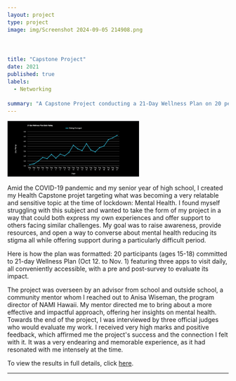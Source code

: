 ```yaml
---
layout: project
type: project
image: img/Screenshot 2024-09-05 214908.png



title: "Capstone Project"
date: 2021
published: true
labels:
  - Networking

summary: "A Capstone Project conducting a 21-Day Wellness Plan on 20 people."
---
```


<div class="text-center p-4">
  <img width="300px" src="../img/Screenshot 2024-09-12 212337.png" class="img-thumbnail" >
</div>

Amid the COVID-19 pandemic and my senior year of high school, I created my Health Capstone projet targeting what was becoming a very relatable and sensitive topic at the time of lockdown: Mental Health. I found myself struggling with this subject and wanted to take the form of my project in a way that could both express my own experiences and offer support to others facing similar challenges. My goal was to raise awareness, provide resources, and open a way to converse about mental health reducing its stigma all while offering support during a particularly difficult period.

Here is how the plan was formatted: 20 participants (ages 15-18) committed to 21-day Wellness Plan (Oct 12. to Nov. 1) featuring three apps to visit daily, all conveniently accessible, with a pre and post-survey to evaluate its impact.

The project was overseen by an advisor from school and outside school, a community mentor whom I reached out to Anisa Wiseman, the program director of NAMI Hawaii. My mentor directed me to bring about a more effective and impactful approach, offering her insights on mental health. Towards the end of the project, I was interviewed by three official judges who would evaluate my work. I received very high marks and positive feedback, which affirmed me the project's success and the connection I felt with it. It was a very endearing and memorable experience, as it had resonated with me intensely at the time.

To view the results in full details, click <a href="https://docs.google.com/presentation/d/1wc9YgmgTenZ-Tz-NrGv8CpZ4sGNyHZvhE4ffYs-9D6k/edit?usp=sharing">here</a>.</p>


<hr>

